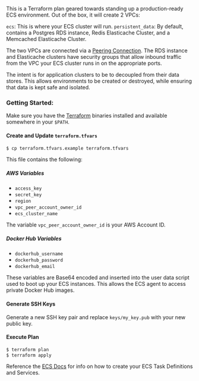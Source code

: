 This is a Terraform plan geared towards standing up a production-ready ECS environment. Out of the box, it will create 2 VPCs:

`ecs`: This is where your ECS cluster will run.
`persistent_data`: By default, contains a Postgres RDS instance, Redis Elasticache Cluster, and a Memcached Elasticache Cluster.

The two VPCs are connected via a [Peering Connection](http://docs.aws.amazon.com/AmazonVPC/latest/UserGuide/vpc-peering.html). The RDS instance and Elasticache clusters have security groups that allow inbound traffic from the VPC your ECS cluster runs in on the appropriate ports.

The intent is for application clusters to be to decoupled from their data stores. This allows environments to be created or destroyed, while ensuring that data is kept safe and isolated.

### Getting Started:

Make sure you have the [Terraform](http://terraform.io) binaries installed and available somewhere in your `$PATH`.

#### Create and Update `terraform.tfvars`

```bash
$ cp terraform.tfvars.example terraform.tfvars
```

This file contains the following:

##### AWS Variables

- `access_key`
- `secret_key`
- `region`
- `vpc_peer_account_owner_id`
- `ecs_cluster_name`

The variable `vpc_peer_account_owner_id` is your AWS Account ID.

##### Docker Hub Variables

- `dockerhub_username`
- `dockerhub_password`
- `dockerhub_email`

These variables are Base64 encoded and inserted into the user data script used to boot up your ECS instances. This allows the ECS agent to access private Docker Hub images.

#### Generate SSH Keys

Generate a new SSH key pair and replace `keys/my_key.pub` with your new public key.

#### Execute Plan

```bash
$ terraform plan
$ terraform apply
```

Reference the [ECS Docs](http://docs.aws.amazon.com/AmazonECS/latest/developerguide/Welcome.html) for info on how to create your ECS Task Definitions and Services.

